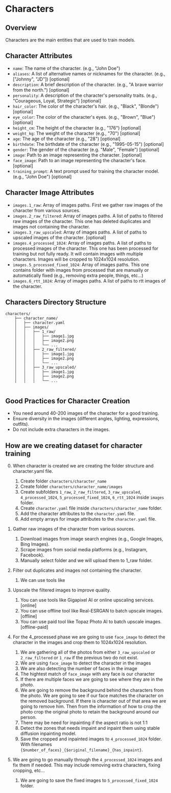 # Characters

## Overview

Characters are the main entities that are used to train models.

## Character Attributes

- `name`: The name of the character. (e.g., "John Doe")
- `aliases`: A list of alternative names or nicknames for the character. (e.g., ["Johnny", "JD"]) [optional]
- `description`: A brief description of the character. (e.g., "A brave warrior from the north.") [optional]
- `personality`: A description of the character's personality traits. (e.g., "Courageous, Loyal, Strategic") [optional]
- `hair_color`: The color of the character's hair. (e.g., "Black", "Blonde") [optional]
- `eye_color`: The color of the character's eyes. (e.g., "Brown", "Blue") [optional]
- `height_cm`: The height of the character (e.g., "176") [optional]
- `weight_kg`: The weight of the character (e.g., "70") [optional]
- `age`: The age of the character (e.g., "28") [optional]
- `birthdate`: The birthdate of the character (e.g., "1995-05-15") [optional]
- `gender`: The gender of the character (e.g. "Male", "Female") [optional]
- `image`: Path to an image representing the character. [optional]
- `face_image`: Path to an image representing the character's face. [optional]
- `training_prompt`: A text prompt used for training the character model. (e.g., "John Doe") [optional]

## Character Image Attributes
- `images.1_raw`: Array of images paths. First we gather raw images of the character from various sources.
- `images.2_raw_filtered`: Array of images paths. A list of paths to filtered raw images of the character. This one has deleted duplicates and images not containing the character.
- `images.3_raw_upscaled`: Array of images paths. A list of paths to upscaled images of the character. [optional]
- `images.4_processed_1024`: Array of images paths. A list of paths to processed images of the character. This one has been processed for training but not fully ready. It will contain images with multiple characters. Images will be cropped to 1024x1024 resolution.
- `images.5_processed_fixed_1024`: Array of images paths. This one contains folder with images from processed that are manually or automatically fixed (e.g., removing extra people, things, etc...)
- `images.6_rtt_1024`: Array of images paths. A list of paths to rtt images of the character.

## Characters Directory Structure

```
characters/
    ├── character_name/
    │   ├── character.yaml
    │   ├── images/
    │   │   ├── 1_raw/
    │   │   │   ├── image1.jpg
    │   │   │   ├── image2.png
    │   │   │   └── ...
    │   │   ├── 2_raw_filtered/
    │   │   │   ├── image1.jpg
    │   │   │   ├── image2.png
    │   │   │   └── ...
    │   │   ├── 3_raw_upscaled/
    │   │   │   ├── image1.jpg
    │   │   │   ├── image2.png
    │   │   │   └── ...
    
```

## Good Practices for Character Creation

- You need around 40-200 images of the character for a good training.
- Ensure diversity in the images (different angles, lighting, expressions, outfits).
- Do not include extra characters in the images.

## How are we creating dataset for character training

0. When character is created we are creating the folder structure and character.yaml file.
   1. Create folder `characters/character_name`
   2. Create folder `characters/character_name/images`
   3. Create subfolders `1_raw`, `2_raw_filtered`, `3_raw_upscaled`, `4_processed_1024`, `5_processed_fixed_1024`, `6_rtt_1024` inside `images` folder.
   4. Create `character.yaml` file inside `characters/character_name` folder.
   5. Add the character attributes to the `character.yaml` file.
   6. Add empty arrays for image attributes to the `character.yaml` file.

1. Gather raw images of the character from various sources.
   1. Download images from image search engines (e.g., Google Images, Bing Images).
   2. Scrape images from social media platforms (e.g., Instagram, Facebook).
   3. Manually select folder and we will upload them to 1_raw folder.
2. Filter out duplicates and images not containing the character.
   1. We can use tools like 
3. Upscale the filtered images to improve quality.
   1. You can use tools like Gigapixel AI or online upscaling services. [online]
   2. You can use offline tool like Real-ESRGAN to batch upscale images. [offline]
   3. You can use paid tool like Topaz Photo AI to batch upscale images. [offline-paid]
4. For the 4_processed phase we are going to use `face_image` to detect the character in the images and crop them to 1024x1024 resolution.
   1. We are gathering all of the photos from either `3_raw_upscaled` or `2_raw_filtered` or `1_raw` if the previous two do not exist.
   2. We are using `face_image` to detect the character in the images
   3. We are also detecting the number of faces in the image
   4. The hightest match of `face_image` with any face is our character
   5. If there are multiple faces we are going to see where they are in the photo.
   6. We are going to remove the background behind the characters from the photo. We are going to see if our face matches the character on the removed background. If there is character out of that area we are going to remove him. Then from the information of how to crop the photo crop the original photo to retain the background around our person.
   7. There may be need for inpainting if the aspect ratio is not 1:1
   8. Detect the zones that needs impaint and inpaint them using stable diffusion inpainting model.
   9. Save the cropped and inpainted images to `4_processed_1024` folder. With filenames `{$number_of_faces}_{$original_filename}_{has_inpaint}`.
5. We are going to go manually through the `4_processed_1024` images and fix them if needed. This may include removing extra characters, fixing cropping, etc...
   1. We are going to save the fixed images to `5_processed_fixed_1024` folder.

